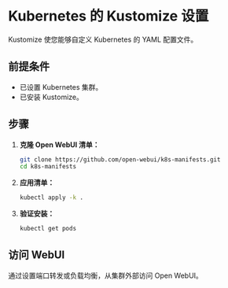 
# Kubernetes 的 Kustomize 设置

Kustomize 使您能够自定义 Kubernetes 的 YAML 配置文件。

## 前提条件

- 已设置 Kubernetes 集群。
- 已安装 Kustomize。

## 步骤

1. **克隆 Open WebUI 清单：**

   ```bash
   git clone https://github.com/open-webui/k8s-manifests.git
   cd k8s-manifests
   ```

2. **应用清单：**

   ```bash
   kubectl apply -k .
   ```

3. **验证安装：**

   ```bash
   kubectl get pods
   ```

## 访问 WebUI

通过设置端口转发或负载均衡，从集群外部访问 Open WebUI。
